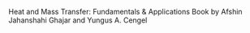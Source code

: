 Heat and Mass Transfer: Fundamentals & Applications Book by Afshin Jahanshahi Ghajar and Yungus A. Cengel
